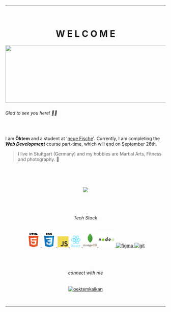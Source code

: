 <hr>

<br>

<h1 align="center"> W E L C O M E </h1>

<p align="center"> 
<img src="https://www.gohawaii.com/sites/default/files/hero-unit-images/09409_SunsetBeachOahu.jpg" height="180" width="1020">
</p>

###### Glad to see you here! 👋🏼

<br>

I am **Öktem** and a student at '[neue Fische](https://www.neuefische.de/)'. Currently, I am completing the <i>**Web Development**</i> course part-time, which will end on September 26th.

>I live in Stuttgart (Germany) and my hobbies are Martial Arts, Fitness and photography. 🌱

<br>
<br>
<br>

<p align="center">
<a href="http://www.github.com/oektemkalkan"><img src="https://github-readme-streak-stats.herokuapp.com/?user=oektemkalkan&stroke=64748b&background=171717&ring=0891b2&fire=0891b2&currStreakNum=64748b&currStreakLabel=0891b2&sideNums=64748b&sideLabels=64748b&dates=64748b&hide_border=true" /></a>
</p>

<br>
<br>

<h6 align="center"> Tech Stack </h6>

<p align="center">
<a href="https://www.w3.org/html/" target="_blank" rel="noreferrer"> <img src="https://raw.githubusercontent.com/devicons/devicon/master/icons/html5/html5-original-wordmark.svg" alt="html5" width="45" height="45"/> </a> <a href="https://www.w3schools.com/css/" target="_blank" rel="noreferrer"> <img src="https://raw.githubusercontent.com/devicons/devicon/master/icons/css3/css3-original-wordmark.svg" alt="css3" width="45" height="45"/> </a>
<a href="https://developer.mozilla.org/en-US/docs/Web/JavaScript" target="_blank" rel="noreferrer"> <img src="https://raw.githubusercontent.com/devicons/devicon/master/icons/javascript/javascript-original.svg" alt="javascript" width="35" height="35"/> </a>
<a href="https://reactjs.org/" target="_blank" rel="noreferrer"> <img src="https://raw.githubusercontent.com/devicons/devicon/master/icons/react/react-original-wordmark.svg" alt="react" width="37" height="37"/> </a>
<a href="https://www.mongodb.com/" target="_blank" rel="noreferrer"> <img src="https://raw.githubusercontent.com/devicons/devicon/master/icons/mongodb/mongodb-original-wordmark.svg" alt="mongodb" width="45" height="45"/> </a>
<a href="https://nodejs.org" target="_blank" rel="noreferrer"> <img src="https://raw.githubusercontent.com/devicons/devicon/master/icons/nodejs/nodejs-original-wordmark.svg" alt="nodejs" width="52" height="52"/> </a>
<a href="https://www.figma.com/" target="_blank" rel="noreferrer"> <img src="https://www.vectorlogo.zone/logos/figma/figma-icon.svg" alt="figma" width="40" height="40"/> </a>
<a href="https://git-scm.com/" target="_blank" rel="noreferrer"> <img src="https://www.vectorlogo.zone/logos/git-scm/git-scm-icon.svg" alt="git" width="38" height="38"/> </a>
</p>

<br>
<br>

<h6 align="center">  connect with me </h6>

<p align="center">
<a href="https://linkedin.com/in/oektemkalkan-3b641a26b" target="blank"><img align="center" src="https://raw.githubusercontent.com/rahuldkjain/github-profile-readme-generator/master/src/images/icons/Social/linked-in-alt.svg" alt="oektemkalkan" height="40" width="50" /></a>
</p>

<br>

<hr>
